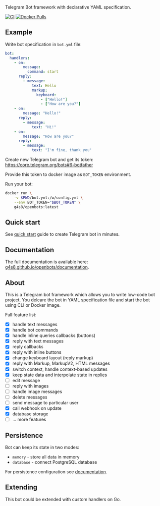 Telegram Bot framework with declarative YAML specification.

[![CI](https://github.com/g4s8/openbots/actions/workflows/go.yml/badge.svg)](https://github.com/g4s8/openbots/actions/workflows/go.yml)
[![Docker Pulls](https://img.shields.io/docker/pulls/g4s8/openbots)](https://hub.docker.com/r/g4s8/openbots)

## Example

Write bot specification in `bot.yml` file:
```yaml
bot:
  handlers:
    - on:
        message:
          command: start
      reply:
        - message:
            text: Hello
            markup:
              keyboard:
                - ["Hello!"]
                - ["How are you?"]
    - on:
        message: "Hello!"
      reply:
        - message:
            text: "Hi!"
    - on:
        message: "How are you?"
      reply:
        - message:
            text: "I'm fine, thank you"
```
Create new Telegram bot and get its token: https://core.telegram.org/bots#6-botfather

Provide this token to docker image as `BOT_TOKEN` environment.

Run your bot:
```sh
docker run \
    -v $PWD/bot.yml:/w/config.yml \
    --env BOT_TOKEN="$BOT_TOKEN" \
    g4s8/openbots:latest
```

## Quick start

See [quick start](https://g4s8.github.io/openbots/quickstart/) guide to create Telegram bot in minutes.

## Documentation

The full documentation is available here: [g4s8.github.io/openbots/documentation](https://g4s8.github.io/openbots/documentation/).

## About

This is a Telegram bot framework which allows you to write low-code bot project. You delcare the bot in YAML specification
file and start the bot using CLI or Docker image.

Full feature list:
 - [x] handle text messages
 - [x] handle bot commands
 - [x] handle inline queries callbacks (buttons)
 - [x] reply with text messages
 - [x] reply callbacks
 - [x] reply with inline buttons
 - [x] change keyboard layout (reply markup)
 - [x] reply with Markup, MarkupV2, HTML messages
 - [x] switch context, handle context-based updates
 - [x] keep state data and interpolate state in replies
 - [ ] edit message
 - [ ] reply with images
 - [ ] handle image messages
 - [ ] delete messages
 - [ ] send message to particular user
 - [x] call webhook on update
 - [x] database storage
 - [ ] ... more features
 
## Persistence

Bot can keep its state in two modes:
 - `memory` - store all data in memory
 - `database` - connect PostgreSQL database

For persistence configuration see [documentation](https://g4s8.github.io/openbots/persistence).

## Extending

This bot could be extended with custom handlers on Go.
